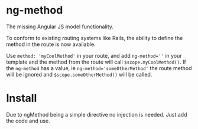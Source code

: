 ng-method
=========

The missing Angular JS model functionality.

To conform to existing routing systems like Rails, the ability to define the method in the route is now available.

Use ```method: 'myCoolMethod'``` in your route, and add ```ng-method=''``` in your template and the method from the route will call ```$scope.myCoolMethod()```. If the ```ng-method``` has a value, ie ```ng-method='someOtherMethod'``` the route method will be ignored and ```$scope.someOtherMethod()``` will be called.

Install
========

Due to ngMethod being a simple directive no injection is needed. Just add the code and use.
